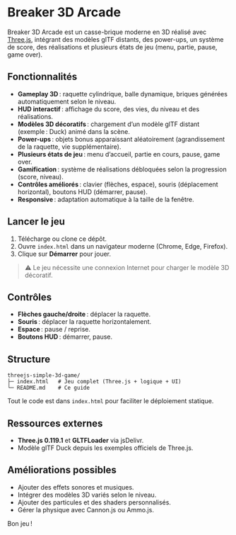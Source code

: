 # Breaker 3D Arcade

Breaker 3D Arcade est un casse-brique moderne en 3D réalisé avec [Three.js](https://threejs.org/), intégrant des modèles glTF distants, des power-ups, un système de score, des réalisations et plusieurs états de jeu (menu, partie, pause, game over).

## Fonctionnalités

- **Gameplay 3D** : raquette cylindrique, balle dynamique, briques générées automatiquement selon le niveau.
- **HUD interactif** : affichage du score, des vies, du niveau et des réalisations.
- **Modèles 3D décoratifs** : chargement d’un modèle glTF distant (exemple : Duck) animé dans la scène.
- **Power-ups** : objets bonus apparaissant aléatoirement (agrandissement de la raquette, vie supplémentaire).
- **Plusieurs états de jeu** : menu d’accueil, partie en cours, pause, game over.
- **Gamification** : système de réalisations débloquées selon la progression (score, niveau).
- **Contrôles améliorés** : clavier (flèches, espace), souris (déplacement horizontal), boutons HUD (démarrer, pause).
- **Responsive** : adaptation automatique à la taille de la fenêtre.

## Lancer le jeu

1. Télécharge ou clone ce dépôt.
2. Ouvre `index.html` dans un navigateur moderne (Chrome, Edge, Firefox).
3. Clique sur **Démarrer** pour jouer.

> ⚠️ Le jeu nécessite une connexion Internet pour charger le modèle 3D décoratif.

## Contrôles

- **Flèches gauche/droite** : déplacer la raquette.
- **Souris** : déplacer la raquette horizontalement.
- **Espace** : pause / reprise.
- **Boutons HUD** : démarrer, pause.

## Structure

```
threejs-simple-3d-game/
├─ index.html   # Jeu complet (Three.js + logique + UI)
└─ README.md    # Ce guide
```

Tout le code est dans `index.html` pour faciliter le déploiement statique.

## Ressources externes

- **Three.js 0.119.1** et **GLTFLoader** via jsDelivr.
- Modèle glTF Duck depuis les exemples officiels de Three.js.

## Améliorations possibles

- Ajouter des effets sonores et musiques.
- Intégrer des modèles 3D variés selon le niveau.
- Ajouter des particules et des shaders personnalisés.
- Gérer la physique avec Cannon.js ou Ammo.js.

Bon jeu !



